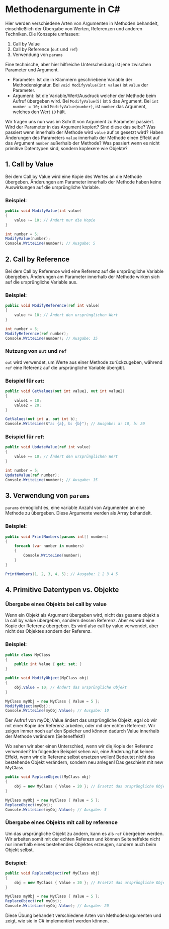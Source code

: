 # Methodenargumente in C#

Hier werden verschiedene Arten von Argumenten in Methoden behandelt, einschließlich der Übergabe von Werten, Referenzen und anderen Techniken. Die Konzepte umfassen:

1. Call by Value
2. Call by Reference (`out` und `ref`)
3. Verwendung von `params`

Eine technische, aber hier hilfreiche Unterscheidung ist jene zwischen Parameter und Argument.
* Parameter: Ist die in Klammern geschriebene Variable der Methodensignatur. Bei ``void ModifyValue(int value)`` ist ``value`` der Parameter.
* Argument: Ist die Variable/Wert/Ausdruck welcher der Methode beim Aufruf übergeben wird. Bei ``ModifyValue(5)`` ist ``5`` das Argument. Bei ``int number = 10;`` und ``ModifyValue(number)``, ist ``number`` das Argument, welches den Wert ``10`` hält.

Wir fragen uns nun was im Schritt von Argument zu Parameter passiert. Wird der Parameter in das Argument kopiert? Sind diese das selbe? Was passiert wenn innerhalb der Methode wird ``value`` auf ``10`` gesetzt wird? Haben Änderungen des Parameters ``value`` innerhalb der Methode einen Effekt auf das Argument ``number`` außerhalb der Methode? Was passiert wenn es nicht primitive Datentypen sind, sondern koplexere wie Objekte? 

## 1. Call by Value
Bei dem Call by Value wird eine Kopie des Wertes an die Methode übergeben. Änderungen am Parameter innerhalb der Methode haben keine Auswirkungen auf die ursprüngliche Variable.

### Beispiel:
```csharp
public void ModifyValue(int value)
{
    value += 10; // Ändert nur die Kopie
}

int number = 5;
ModifyValue(number);
Console.WriteLine(number); // Ausgabe: 5
```

## 2. Call by Reference

Bei dem Call by Reference wird eine Referenz auf die ursprüngliche Variable übergeben. Änderungen am Parameter innerhalb der Methode wirken sich auf die ursprüngliche Variable aus.

### Beispiel:
```csharp
public void ModifyReference(ref int value)
{
    value += 10; // Ändert den ursprünglichen Wert
}

int number = 5;
ModifyReference(ref number);
Console.WriteLine(number); // Ausgabe: 15
```

### Nutzung von `out` und `ref`

`out` wird verwendet, um Werte aus einer Methode zurückzugeben, während `ref` eine Referenz auf die ursprüngliche Variable übergibt.

### Beispiel für `out`:
```csharp
public void GetValues(out int value1, out int value2)
{
    value1 = 10;
    value2 = 20;
}

GetValues(out int a, out int b);
Console.WriteLine($"a: {a}, b: {b}"); // Ausgabe: a: 10, b: 20
```

### Beispiel für `ref`:
```csharp
public void UpdateValue(ref int value)
{
    value += 10; // Ändert den ursprünglichen Wert
}

int number = 5;
UpdateValue(ref number);
Console.WriteLine(number); // Ausgabe: 15
```

## 3. Verwendung von `params`

`params` ermöglicht es, eine variable Anzahl von Argumenten an eine Methode zu übergeben. Diese Argumente werden als Array behandelt.

### Beispiel:
```csharp
public void PrintNumbers(params int[] numbers)
{
    foreach (var number in numbers)
    {
        Console.WriteLine(number);
    }
}

PrintNumbers(1, 2, 3, 4, 5); // Ausgabe: 1 2 3 4 5
```

## 4. Primitive Datentypen vs. Objekte

### Übergabe eines Objekts bei call by value
Wenn ein Objekt als Argument übergeben wird, nicht das gesame objekt a la call by value übergeben, sondern dessen Referenz. Aber es wird eine Kopie der Referenz übergeben. Es wird also call by value verwendet, aber nicht des Objektes sondern der Referenz. 

### Beispiel:
```csharp
public class MyClass
{
    public int Value { get; set; }
}

public void ModifyObject(MyClass obj)
{
    obj.Value = 10; // Ändert das ursprüngliche Objekt
}

MyClass myObj = new MyClass { Value = 5 };
ModifyObject(myObj);
Console.WriteLine(myObj.Value); // Ausgabe: 10
```

Der Aufruf von myObj.Value ändert das ursprüngliche Objekt, egal ob wir mit einer Kopie der Referenz arbeiten, oder mit der echten Referenz. Wir zeigen immer noch auf den Speicher und können dadurch Value innerhalb der Methode verändern (Seiteneffekt!)

Wo sehen wir aber einen Unterschied, wenn wir die Kopie der Referenz verwenden?
Im folgenden Beispiel sehen wir, eine Änderung hat keinen Effekt, wenn wir die Referenz selbst ersetzen wollen! Bedeutet nicht das bestehende Objekt verändern, sondern neu anlegen!
Das geschieht mit new MyClass.
```csharp
public void ReplaceObject(MyClass obj)
{
    obj = new MyClass { Value = 20 }; // Ersetzt das ursprüngliche Objekt
}

MyClass myObj = new MyClass { Value = 5 };
ReplaceObject(myObj);
Console.WriteLine(myObj.Value); // Ausgabe: 5
```

### Übergabe eines Objekts mit call by reference
Um das ursprüngliche Objekt zu ändern, kann es als `ref` übergeben werden. Wir arbeiten somit mit der echten Referezn und können Seiteneffekte nicht nur innerhalb eines bestehendes Objektes erzeugen, sondern auch beim Objekt selbst.

### Beispiel:
```csharp
public void ReplaceObject(ref MyClass obj)
{
    obj = new MyClass { Value = 20 }; // Ersetzt das ursprüngliche Objekt
}

MyClass myObj = new MyClass { Value = 5 };
ReplaceObject(ref myObj);
Console.WriteLine(myObj.Value); // Ausgabe: 20
```

Diese Übung behandelt verschiedene Arten von Methodenargumenten und zeigt, wie sie in C# implementiert werden können.